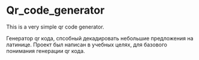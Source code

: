 # Qr_code_generator
This is a very simple qr code generator.

Генератор qr кода, спсобный декадировать небольшие предложения на латинице.
Проект был написан в учебных целях, для базового понимания генерации qr кода.
